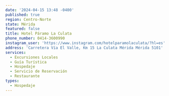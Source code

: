 ```yaml
---
date: '2024-04-15 13:48 -0400'
published: true
region: Centro-Norte
state: Mérida
featured: false
title: Hotel Páramo La Culata
phone_number: 0414-3600990
instagram_user: 'https://www.instagram.com/hotelparamolaculata/?hl=es'
address: 'Carretera Vía El Valle, Km 15 La Culata Mérida Mérida 5101'
services:
  - Excursiones Locales
  - Guía Turística
  - Hospedaje
  - Servicio de Reservación
  - Restaurante
types:
  - Hospedaje
---
```



